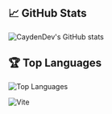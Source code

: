 ## 📈 GitHub Stats
![CaydenDev's GitHub stats](https://github-readme-stats.vercel.app/api?username=CaydenDev&show_icons=true&theme=radical)

## 🏆 Top Languages
![Top Languages](https://github-readme-stats.vercel.app/api/top-langs/?username=CaydenDev&layout=compact&theme=radical)




![Vite](https://img.shields.io/badge/vite-%23646CFF.svg?style=for-the-badge&logo=vite&logoColor=white)

